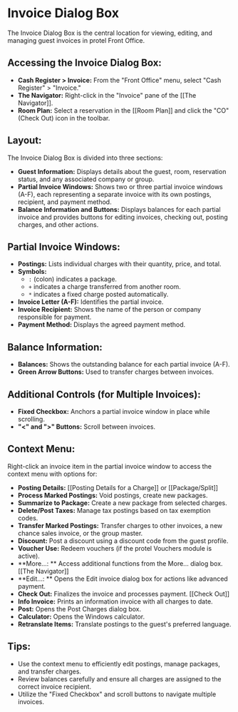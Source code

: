 # Invoice Dialog Box

The Invoice Dialog Box is the central location for viewing, editing, and managing guest invoices in protel Front Office.

## Accessing the Invoice Dialog Box:

* **Cash Register > Invoice:**  From the "Front Office" menu, select "Cash Register" > "Invoice."
* **The Navigator:** Right-click in the "Invoice" pane of the [[The Navigator]].
* **Room Plan:** Select a reservation in the [[Room Plan]] and click the "CO" (Check Out) icon in the toolbar.

## Layout:

The Invoice Dialog Box is divided into three sections:

* **Guest Information:**  Displays details about the guest, room, reservation status, and any associated company or group. 
* **Partial Invoice Windows:**  Shows two or three partial invoice windows (A-F), each representing a separate invoice with its own postings, recipient, and payment method. 
* **Balance Information and Buttons:**  Displays balances for each partial invoice and provides buttons for editing invoices, checking out, posting charges, and other actions.

## Partial Invoice Windows:

* **Postings:**  Lists individual charges with their quantity, price, and total.
* **Symbols:**
    * `:`  (colon) indicates a package.
    * `+`  indicates a charge transferred from another room.
    * `*`  indicates a fixed charge posted automatically. 
* **Invoice Letter (A-F):**  Identifies the partial invoice.
* **Invoice Recipient:** Shows the name of the person or company responsible for payment.
* **Payment Method:** Displays the agreed payment method. 

## Balance Information:

* **Balances:** Shows the outstanding balance for each partial invoice (A-F).
* **Green Arrow Buttons:** Used to transfer charges between invoices.

## Additional Controls (for Multiple Invoices):

* **Fixed Checkbox:**  Anchors a partial invoice window in place while scrolling.
* **"<" and ">" Buttons:** Scroll between invoices.

## Context Menu:

Right-click an invoice item in the partial invoice window to access the context menu with options for:

* **Posting Details:** [[Posting Details for a Charge]] or [[Package/Split]]
* **Process Marked Postings:** Void postings, create new packages. 
* **Summarize to Package:**  Create a new package from selected charges.
* **Delete/Post Taxes:** Manage tax postings based on tax exemption codes.
* **Transfer Marked Postings:** Transfer charges to other invoices, a new chance sales invoice, or the group master.
* **Discount:** Post a discount using a discount code from the guest profile.
* **Voucher Use:**  Redeem vouchers (if the protel Vouchers module is active). 
* **More...: **  Access additional functions from the More... dialog box. [[The Navigator]]
* **Edit...: ** Opens the Edit invoice dialog box for actions like advanced payment.
* **Check Out:**  Finalizes the invoice and processes payment. [[Check Out]]
* **Info Invoice:**  Prints an information invoice with all charges to date. 
* **Post:**  Opens the Post Charges dialog box.
* **Calculator:** Opens the Windows calculator.
* **Retranslate Items:**  Translate postings to the guest's preferred language.

## Tips:

* Use the context menu to efficiently edit postings, manage packages, and transfer charges.
* Review balances carefully and ensure all charges are assigned to the correct invoice recipient.
* Utilize the "Fixed Checkbox" and scroll buttons to navigate multiple invoices.